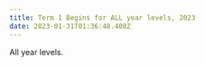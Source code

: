 ```yaml
---
title: Term 1 Begins for ALL year levels, 2023
date: 2023-01-31T01:36:48.408Z
---
```

All year levels.